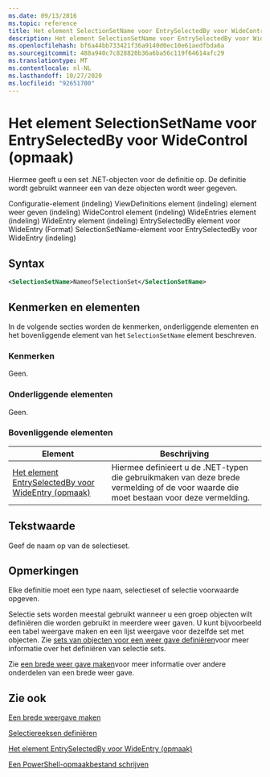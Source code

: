 ```yaml
---
ms.date: 09/13/2016
ms.topic: reference
title: Het element SelectionSetName voor EntrySelectedBy voor WideControl (opmaak)
description: Het element SelectionSetName voor EntrySelectedBy voor WideControl (opmaak)
ms.openlocfilehash: bf6a44bb733421f36a9140d0ec10e61aedfbda6a
ms.sourcegitcommit: 488a940c7c828820b36a6ba56c119f64614afc29
ms.translationtype: MT
ms.contentlocale: nl-NL
ms.lasthandoff: 10/27/2020
ms.locfileid: "92651700"
---
```

# <a name="selectionsetname-element-for-entryselectedby-for-widecontrol-format"></a>Het element SelectionSetName voor EntrySelectedBy voor WideControl (opmaak)

Hiermee geeft u een set .NET-objecten voor de definitie op. De definitie wordt gebruikt wanneer een van deze objecten wordt weer gegeven.

Configuratie-element (indeling) ViewDefinitions element (indeling) element weer geven (indeling) WideControl element (indeling) WideEntries element (indeling) WideEntry element (indeling) EntrySelectedBy element voor WideEntry (Format) SelectionSetName-element voor EntrySelectedBy voor WideEntry (indeling)

## <a name="syntax"></a>Syntax

```xml
<SelectionSetName>NameofSelectionSet</SelectionSetName>

```

## <a name="attributes-and-elements"></a>Kenmerken en elementen

In de volgende secties worden de kenmerken, onderliggende elementen en het bovenliggende element van het `SelectionSetName` element beschreven.

### <a name="attributes"></a>Kenmerken

Geen.

### <a name="child-elements"></a>Onderliggende elementen

Geen.

### <a name="parent-elements"></a>Bovenliggende elementen

|Element|Beschrijving|
|-------------|-----------------|
|[Het element EntrySelectedBy voor WideEntry (opmaak)](./entryselectedby-element-for-wideentry-format.md)|Hiermee definieert u de .NET-typen die gebruikmaken van deze brede vermelding of de voor waarde die moet bestaan voor deze vermelding.|

## <a name="text-value"></a>Tekstwaarde

Geef de naam op van de selectieset.

## <a name="remarks"></a>Opmerkingen

Elke definitie moet een type naam, selectieset of selectie voorwaarde opgeven.

Selectie sets worden meestal gebruikt wanneer u een groep objecten wilt definiëren die worden gebruikt in meerdere weer gaven. U kunt bijvoorbeeld een tabel weergave maken en een lijst weergave voor dezelfde set met objecten. Zie [sets van objecten voor een weer gave definiëren](./defining-selection-sets.md)voor meer informatie over het definiëren van selectie sets.

Zie [een brede weer gave maken](./creating-a-wide-view.md)voor meer informatie over andere onderdelen van een brede weer gave.

## <a name="see-also"></a>Zie ook

[Een brede weergave maken](./creating-a-wide-view.md)

[Selectiereeksen definiëren](./defining-selection-sets.md)

[Het element EntrySelectedBy voor WideEntry (opmaak)](./entryselectedby-element-for-wideentry-format.md)

[Een PowerShell-opmaakbestand schrijven](./writing-a-powershell-formatting-file.md)
